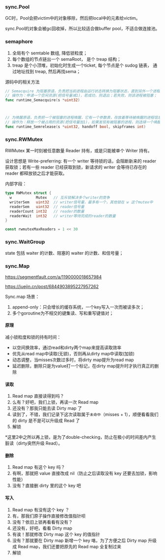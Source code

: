### sync.Pool

GC时，Pool会把victim中的对象移除，然后把local中的元素给victim。

sync.Pool的对象会被gc回收掉，所以比较适合做buffer pool，不适合做连接池。


### semaphore

1. 全局有个 semtable 数组, 降低锁粒度；
2. 每个数组的节点链出一个 semaRoot， 是个 treap 结构；
3. treap 是个小顶堆，初始化时生成一个ticket, 每个节点是个 sudog 链表，
通过地址找到 treap, 然后再找sema；


源码中的相关方法
```go
// Semacquire 为阻塞原语，负责把当前进程由运行状态转换为阻塞状态，直到另外一个进程唤醒它。
// 操作为：申请一个空闲资源(把信号量减1)，若成功，则退出；若失败，则该进程被阻塞；
func runtime_Semacquire(s *uint32)



// 为唤醒原语，负责把一个被阻塞的进程唤醒，它有一个参数表，存放着等待被唤醒的进程信息。
// 操作为：释放一个被占用的资源(把信号量加1)，如果发现有被阻塞的进程，则选择一个唤醒之。
func runtime_Semrelease(s *uint32, handoff bool, skipframes int)
```

### sync.RWMutex

RWMutex 某一时刻被任意数量 Reader 持有，或是只能被单个 Writer 持有。

设计思想是 Write-preferring: 有一个 writer 等待锁的话，会阻断新来的 reader 获取锁；若有一些 reader
已经获取到锁，新请求的 writer 会等待已存在的 reader 都释放锁之后才能获取。

内部字段：

``` go
type RWMutex struct {
  w           Mutex   // 互斥锁解决多个writer的竞争
  writerSem   uint32  // writer信号量，最多有一个，其他锁在 w 这个mutex中
  readerSem   uint32  // reader信号量
  readerCount int32   // reader的数量
  readerWait  int32   // writer等待完成的reader的数量
}

const rwmutexMaxReaders = 1 << 30
```

### sync.WaitGroup

state 包括 waiter 的计数、阻塞的 waiter 的计数、和信号量；





### sync.Map

https://segmentfault.com/a/1190000018657984

https://juejin.cn/post/6844903895227957262

Sync.map 场景：

1. append-only：只会增长的缓存系统，一个key写入一次而被读多次；
2. 多个goroutine为不相交的键集读、写和重写键值对；

#### 原理

减小锁粒度和锁的持有时间：

- 以空间换效率，通过read和dirty两个map来提高读取效率
- 优先从read map中读取(无锁)，否则再从dirty map中读取(加锁)
- 动态调整，当misses次数过多时，将dirty map提升为read map
- 延迟删除，删除只是为value打一个标记，在dirty map提升时才执行真正的删除

#### 读取

1. Read map 直接读得到吗？
2. 么有？好吧，我们上锁，再读一次 Read map
3. 还没有？那我只能去读 Dirty map 了
4. 读到了，不错，我们记录下这次读取属于`未命中`（misses + 1），顺便看看我们的 dirty 是不是可以升级成 Read 了
5. 解锁

*这里2中之所以再上锁，是为了double-checking，防止在极小的时间差内产生脏读（dirty突然升级 Read）。

#### 删除

1. Read map 有这个 key 吗？
2. 有啊，那就把 value 直接改成 nil（防止之后读取没有 key 还要去加锁，影响性能）
3. 没有？直接删 dirty 里的这个 key 吧

#### 写入

1. Read map 有没有这个 key ？
2. 有，那我们原子操作直接修改值指针呗
3. 没有？依旧上锁再看看有没有？
4. 还没有，好吧，看看 Dirty map
5. 有诶！那就修改 Dirty map 这个 key 的值指针
6. 没有？那就要在 Dirty map 新增一个 key 咯，为了方便之后 Dirty map 升级成 Read map，我们还要把原先的 Read map 全复制过来
7. 解锁

